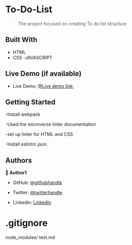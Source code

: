 # To-Do-List

> The project focused on creating To do list structure

## Built With
- HTML
- CSS
-JAVASCRIPT
​
## Live Demo (if available)

- Live Demo: [@Live demo link](https://alphantihinduka.github.io/To-Do-List/dist/);

## Getting Started

-Install webpack

-Used the microverse linter documentation

-set up linter for HTML and CSS

-Install eslintrc.json.

## Authors


👤 **Author1**


- GitHub: [@githubhandle](https://github.com/AlphaNtihinduka)


- Twitter: [@twitterhandle](https://twitter.com/AlphaNtihinduka)


- LinkedIn: [LinkedIn](https://www.linkedin.com/in/ntihinduka-alpha-81bb7b22a/)

# .gitignore
node_modules/
test.md